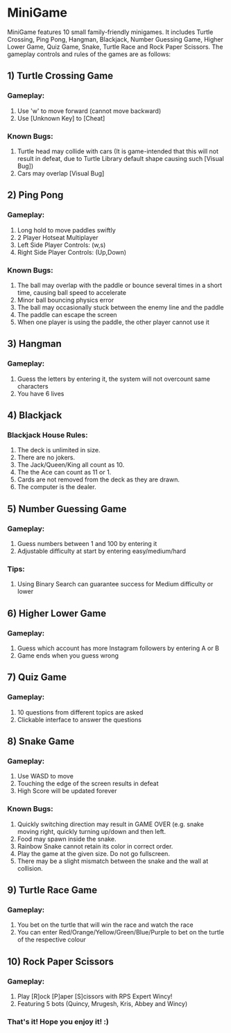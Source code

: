# MiniGame
MiniGame features 10 small family-friendly minigames. It includes Turtle Crossing, Ping Pong, Hangman, Blackjack, Number Guessing Game, Higher Lower Game, Quiz Game, Snake, Turtle Race and Rock Paper Scissors. The gameplay controls and rules of the games are as follows:
 
## 1) Turtle Crossing Game
### Gameplay:
1) Use 'w' to move forward (cannot move backward)
2) Use [Unknown Key] to [Cheat]
### Known Bugs:
1) Turtle head may collide with cars (It is game-intended that this will not result in defeat, due to Turtle Library default shape causing such [Visual Bug])
2) Cars may overlap [Visual Bug]

## 2) Ping Pong
### Gameplay:
1) Long hold to move paddles swiftly
2) 2 Player Hotseat Multiplayer
3) Left Side Player Controls: (w,s)
4) Right Side Player Controls: (Up,Down)
### Known Bugs:
1) The ball may overlap with the paddle or bounce several times in a short time, causing ball speed to accelerate
2) Minor ball bouncing physics error
3) The ball may occasionally stuck between the enemy line and the paddle
4) The paddle can escape the screen
5) When one player is using the paddle, the other player cannot use it

## 3) Hangman
### Gameplay:
1) Guess the letters by entering it, the system will not overcount same characters
2) You have 6 lives

## 4) Blackjack
### Blackjack House Rules:
1) The deck is unlimited in size.
2) There are no jokers.
3) The Jack/Queen/King all count as 10.
4) The the Ace can count as 11 or 1.
5) Cards are not removed from the deck as they are drawn.
6) The computer is the dealer.

## 5) Number Guessing Game
### Gameplay:
1) Guess numbers between 1 and 100 by entering it
2) Adjustable difficulty at start by entering easy/medium/hard
### Tips:
1) Using Binary Search can guarantee success for Medium difficulty or lower

## 6) Higher Lower Game
### Gameplay:
1) Guess which account has more Instagram followers by entering A or B
2) Game ends when you guess wrong

## 7) Quiz Game
### Gameplay:
1) 10 questions from different topics are asked
2) Clickable interface to answer the questions

## 8) Snake Game
### Gameplay:
1) Use WASD to move
2) Touching the edge of the screen results in defeat
3) High Score will be updated forever
### Known Bugs:
1) Quickly switching direction may result in GAME OVER (e.g. snake moving right, quickly turning up/down and then left.
2) Food may spawn inside the snake.
3) Rainbow Snake cannot retain its color in correct order.
4) Play the game at the given size. Do not go fullscreen.
5) There may be a slight mismatch between the snake and the wall at collision.

## 9) Turtle Race Game
### Gameplay:
1) You bet on the turtle that will win the race and watch the race
2) You can enter Red/Orange/Yellow/Green/Blue/Purple to bet on the turtle of the respective colour

## 10) Rock Paper Scissors
### Gameplay:
1) Play [R]ock [P]aper [S]cissors with RPS Expert Wincy!
2) Featuring 5 bots (Quincy, Mrugesh, Kris, Abbey and Wincy)
### That's it! Hope you enjoy it! :)
